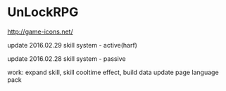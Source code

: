 # UnLockRPG
http://game-icons.net/

update 2016.02.29
 skill system - active(harf)

update 2016.02.28
 skill system - passive

work:
 expand skill, skill cooltime effect, build data
 update page
 language pack
